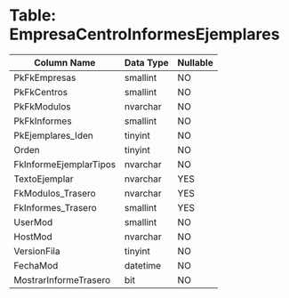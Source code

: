 # Table: EmpresaCentroInformesEjemplares

| Column Name | Data Type | Nullable |
|-------------|-----------|----------|
| PkFkEmpresas | smallint | NO |
| PkFkCentros | smallint | NO |
| PkFkModulos | nvarchar | NO |
| PkFkInformes | smallint | NO |
| PkEjemplares_Iden | tinyint | NO |
| Orden | tinyint | NO |
| FkInformeEjemplarTipos | nvarchar | NO |
| TextoEjemplar | nvarchar | YES |
| FkModulos_Trasero | nvarchar | YES |
| FkInformes_Trasero | smallint | YES |
| UserMod | smallint | NO |
| HostMod | nvarchar | NO |
| VersionFila | tinyint | NO |
| FechaMod | datetime | NO |
| MostrarInformeTrasero | bit | NO |
